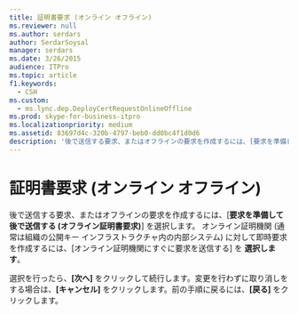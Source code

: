 ```yaml
---
title: 証明書要求 (オンライン オフライン)
ms.reviewer: null
ms.author: serdars
author: SerdarSoysal
manager: serdars
ms.date: 3/26/2015
audience: ITPro
ms.topic: article
f1.keywords:
  - CSH
ms.custom:
  - ms.lync.dep.DeployCertRequestOnlineOffline
ms.prod: skype-for-business-itpro
ms.localizationpriority: medium
ms.assetid: 83697d4c-320b-4797-beb0-dd0bc4f1d0d6
description: '後で送信する要求、またはオフラインの要求を作成するには、[要求を準備して後で送信する (オフライン証明書要求)] を選択します。 オンライン証明機関 (通常は組織の公開キー インフラストラクチャ内の内部システム) に対して即時要求を作成するには、[オンライン証明機関にすぐに要求を送信する] を選択します。'
---
```


# <a name="certificate-request-online-offline"></a>証明書要求 (オンライン オフライン)
 
後で送信する要求、またはオフラインの要求を作成するには、[**要求を準備して後で送信する (オフライン証明書要求)**] を選択します。 オンライン証明機関 (通常は組織の公開キー インフラストラクチャ内の内部システム) に対して即時要求を作成するには、[オンライン証明機関にすぐに要求を送信する] を **選択します**。
  
選択を行ったら、**[次へ]** をクリックして続行します。変更を行わずに取り消しをする場合は、**[キャンセル]** をクリックします。前の手順に戻るには、**[戻る]** をクリックします。
  

